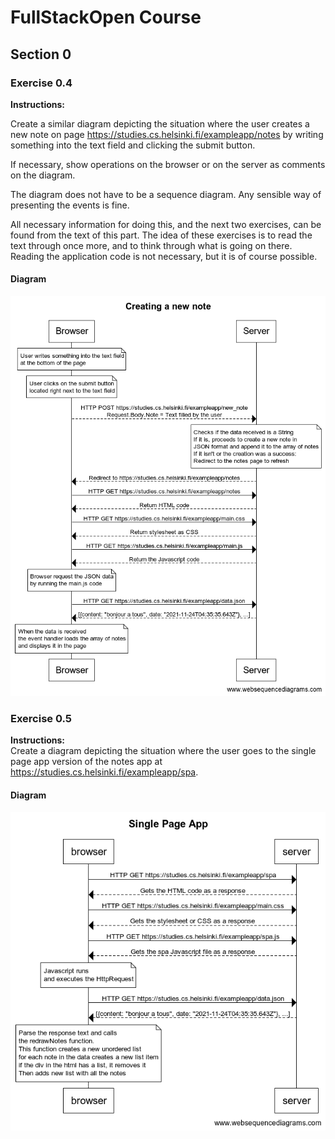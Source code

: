 # FullStackOpen Course

## Section 0

### Exercise 0.4

**Instructions:**

Create a similar diagram depicting the situation where the user creates a new note on page https://studies.cs.helsinki.fi/exampleapp/notes by writing something into the text field and clicking the submit button.

If necessary, show operations on the browser or on the server as comments on the diagram.

The diagram does not have to be a sequence diagram. Any sensible way of presenting the events is fine.

All necessary information for doing this, and the next two exercises, can be found from the text of this part. The idea of these exercises is to read the text through once more, and to think through what is going on there. Reading the application code is not necessary, but it is of course possible.

#### Diagram

![Exercise 0.4 Creating a new note](assets/FSOC_P0.4.png)

### Exercise 0.5

**Instructions:**  
Create a diagram depicting the situation where the user goes to the single page app version of the notes app at https://studies.cs.helsinki.fi/exampleapp/spa.

#### Diagram

![Exercise 0.5 Entering single page app](assets/FSOC_P0.5.png)
